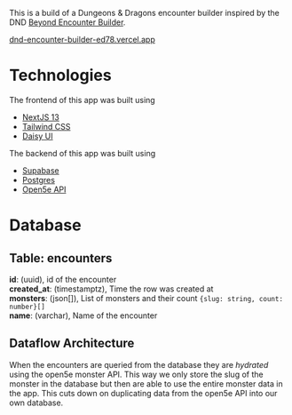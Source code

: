 This is a build of a Dungeons & Dragons encounter builder inspired by the DND [Beyond Encounter Builder](https://www.dndbeyond.com/encounter-builder).

[dnd-encounter-builder-ed78.vercel.app](dnd-encounter-builder-ed78.vercel.app)

# Technologies

The frontend of this app was built using

- [NextJS 13](https://nextjs.org/)
- [Tailwind CSS](https://tailwindcss.com/)
- [Daisy UI](https://daisyui.com/)

The backend of this app was built using

- [Supabase](https://supabase.com/)
- [Postgres](https://supabase.com/docs/guides/database/overview)
- [Open5e API](https://open5e.com/)

# Database

## Table: encounters

<b>id</b>: (uuid), id of the encounter <br>
<b>created_at</b>: (timestamptz), Time the row was created at <br>
<b>monsters</b>: (json[]), List of monsters and their count `{slug: string, count: number}[]` <br>
<b>name</b>: (varchar), Name of the encounter <br>

## Dataflow Architecture

When the encounters are queried from the database they are <i>hydrated</i> using the open5e monster API. This way we only store the slug of the monster in the database but then are able to use the entire monster data in the app. This cuts down on duplicating data from the open5e API into our own database.
